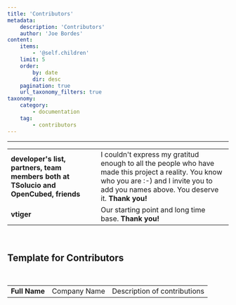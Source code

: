 ```yaml
---
title: 'Contributors'
metadata:
    description: 'Contributors'
    author: 'Joe Bordes'
content:
    items:
        - '@self.children'
    limit: 5
    order:
        by: date
        dir: desc
    pagination: true
    url_taxonomy_filters: true
taxonomy:
    category:
        - documentation
    tag:
        - contributors
---
```

---

<table class="table table-striped">
<tbody>
<tr>
<td><strong>developer's list, partners, team members both at TSolucio and OpenCubed, friends</strong></td>
<td>I couldn't express my gratitud enough to all the people who have made this project a reality. You know who you are :-) and I invite you to add you names above. You deserve it. <strong>Thank you!</strong></th>
</tr>
<tr>
<tr>
<td><strong>vtiger</strong></td>
<td>Our starting point and long time base.<strong> Thank you!</strong></td>
</tr>
</tbody>
</table>
<br>

<h2>Template for Contributors</h2>

<br>

<table class="table table-striped">
<tbody>
<tr>
<td><strong>Full Name</strong></td>
<td>Company Name</td>
<td>Description of contributions</td>
</tr>
</tbody>
</table>